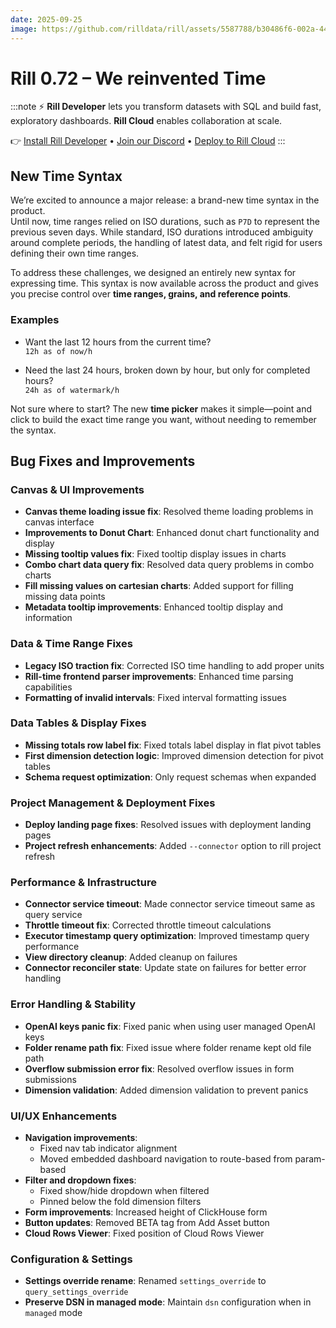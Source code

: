 ```yaml
---
date: 2025-09-25
image: https://github.com/rilldata/rill/assets/5587788/b30486f6-002a-445d-8a1b-955b6ec0066d
---
```


# Rill 0.72 – We reinvented Time

:::note
⚡ **Rill Developer** lets you transform datasets with SQL and build fast, exploratory dashboards. **Rill Cloud** enables collaboration at scale.

👉 [Install Rill Developer](/get-started/install) • [Join our Discord](https://discord.gg/2ubRfjC7Rh) • [Deploy to Rill Cloud](/deploy/deploy-dashboard)
:::

## New Time Syntax

We’re excited to announce a major release: a brand-new time syntax in the product.  
Until now, time ranges relied on ISO durations, such as `P7D` to represent the previous seven days. While standard, ISO durations introduced ambiguity around complete periods, the handling of latest data, and felt rigid for users defining their own time ranges.  

To address these challenges, we designed an entirely new syntax for expressing time. This syntax is now available across the product and gives you precise control over **time ranges, grains, and reference points**.

### Examples

- Want the last 12 hours from the current time?  
  ```12h as of now/h```

- Need the last 24 hours, broken down by hour, but only for completed hours?  
  ```24h as of watermark/h```

Not sure where to start? The new **time picker** makes it simple—point and click to build the exact time range you want, without needing to remember the syntax.


## Bug Fixes and Improvements

### Canvas & UI Improvements
- **Canvas theme loading issue fix**: Resolved theme loading problems in canvas interface
- **Improvements to Donut Chart**: Enhanced donut chart functionality and display
- **Missing tooltip values fix**: Fixed tooltip display issues in charts
- **Combo chart data query fix**: Resolved data query problems in combo charts
- **Fill missing values on cartesian charts**: Added support for filling missing data points
- **Metadata tooltip improvements**: Enhanced tooltip display and information

### Data & Time Range Fixes
- **Legacy ISO traction fix**: Corrected ISO time handling to add proper units
- **Rill-time frontend parser improvements**: Enhanced time parsing capabilities
- **Formatting of invalid intervals**: Fixed interval formatting issues

### Data Tables & Display Fixes
- **Missing totals row label fix**: Fixed totals label display in flat pivot tables
- **First dimension detection logic**: Improved dimension detection for pivot tables
- **Schema request optimization**: Only request schemas when expanded

### Project Management & Deployment Fixes
- **Deploy landing page fixes**: Resolved issues with deployment landing pages
- **Project refresh enhancements**: Added `--connector` option to rill project refresh

### Performance & Infrastructure
- **Connector service timeout**: Made connector service timeout same as query service
- **Throttle timeout fix**: Corrected throttle timeout calculations
- **Executor timestamp query optimization**: Improved timestamp query performance
- **View directory cleanup**: Added cleanup on failures
- **Connector reconciler state**: Update state on failures for better error handling

### Error Handling & Stability
- **OpenAI keys panic fix**: Fixed panic when using user managed OpenAI keys
- **Folder rename path fix**: Fixed issue where folder rename kept old file path
- **Overflow submission error fix**: Resolved overflow issues in form submissions
- **Dimension validation**: Added dimension validation to prevent panics

### UI/UX Enhancements
- **Navigation improvements**: 
  - Fixed nav tab indicator alignment
  - Moved embedded dashboard navigation to route-based from param-based
- **Filter and dropdown fixes**: 
  - Fixed show/hide dropdown when filtered
  - Pinned below the fold dimension filters
- **Form improvements**: Increased height of ClickHouse form
- **Button updates**: Removed BETA tag from Add Asset button
- **Cloud Rows Viewer**: Fixed position of Cloud Rows Viewer

### Configuration & Settings
- **Settings override rename**: Renamed `settings_override` to `query_settings_override`
- **Preserve DSN in managed mode**: Maintain `dsn` configuration when in `managed` mode



